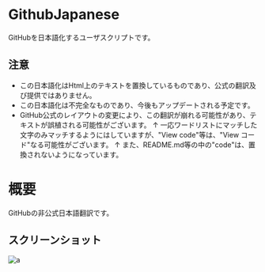# GithubJapanese
GitHubを日本語化するユーザスクリプトです。
## 注意
+ この日本語化はHtml上のテキストを置換しているものであり、公式の翻訳及び提供ではありません。
+ この日本語化は不完全なものであり、今後もアップデートされる予定です。
+ GitHub公式のレイアウトの変更により、この翻訳が崩れる可能性があり、テキストが誤植される可能性がございます。
↑ 一応ワードリストにマッチした文字のみマッチするようにはしていますが、"View code"等は、"View コード"なる可能性がございます。
↑ また、README.md等の中の"code"は、置換されないようになっています。
# 概要
GitHubの非公式日本語翻訳です。
## スクリーンショット
![a](https://user-images.githubusercontent.com/42040068/105816585-d597fa80-5ff7-11eb-8745-5f68b6efb20c.png)

